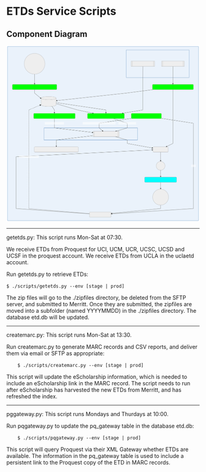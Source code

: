 # ETDs Service Scripts

## Component Diagram
[![Flowchart](https://github.com/CDLUC3/mrt-doc/raw/main/diagrams/etd.mmd.svg)](https://cdluc3.github.io/mrt-doc/diagrams/etd)


---
getetds.py: This script runs Mon-Sat at 07:30.

We receive ETDs from Proquest for UCI, UCM, UCR, UCSC, UCSD and UCSF in the
proquest account. We receive ETDs from UCLA in the uclaetd account.

Run getetds.py to retrieve ETDs:

	$ ./scripts/getetds.py --env [stage | prod] 

The zip files will go to the ./zipfiles directory, be deleted from the SFTP server, and 
submitted to Merritt. Once they are submitted, the zipfiles are moved into a subfolder 
(named YYYYMMDD) in the ./zipfiles directory. The database etd.db will be updated.

---
createmarc.py: This script runs Mon-Sat at 13:30.

Run createmarc.py to generate MARC records and CSV reports, and deliver them via email or
SFTP as appropriate:

        $ ./scripts/createmarc.py --env [stage | prod]

This script will update the eScholarship information, which is needed to include an eScholarship
link in the MARC record. The script needs to run after eScholarship has harvested the new ETDs
from Merritt, and has refreshed the index. 

---
pggateway.py: This script runs Mondays and Thurdays at 10:00.

Run pqgateway.py to update the pq_gateway table in the database etd.db:

        $ ./scripts/pqgateway.py --env [stage | prod]

This script will query Proquest via their XML Gateway whether ETDs are available. The information in
the pq_gateway table is used to include a persistent link to the Proquest copy of the ETD in MARC
records.  

